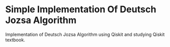 # Simple Implementation Of Deutsch Jozsa Algorithm
Implementation of Deutsch Jozsa Algorithm using Qiskit and studying Qiskit textbook.


